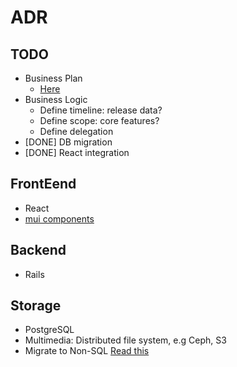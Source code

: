 # ADR

## TODO
- Business Plan
    * [Here](https://docs.google.com/document/d/1S72845pZGyclrTRb85v2Txmkf-BqpxTv88_YpDJjSlM/edit#)
- Business Logic
    * Define timeline: release data?
    * Define scope: core features?
    * Define delegation
- [DONE] DB migration
- [DONE] React integration

## FrontEend
- React
- [mui components](https://mui.com/)

## Backend
- Rails

## Storage
- PostgreSQL
- Multimedia: Distributed file system, e.g Ceph, S3
- Migrate to Non-SQL [Read this](https://www.mongodb.com/docs/mongoid/7.1/tutorials/getting-started-rails/#install-rails)

